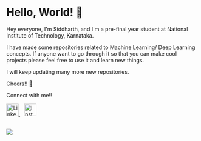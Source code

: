 # Hello, World! 👋

Hey everyone, I'm Siddharth, and I'm a pre-final year student at National Institute of Technology, Karnataka.
<br>

I have made some repositories related to Machine Learning/ Deep Learning concepts. If anyone want to go through it so that you can make cool projects please feel free to use it and learn new things.

I will keep updating many more new repositories.

Cheers!! 👊


Connect with me!!

<a href="https://www.linkedin.com/in/siddharthct">
    <img alt="LinkedIn" src="https://camo.githubusercontent.com/c8a9c5b414cd812ad6a97a46c29af67239ddaeae08c41724ff7d945fb4c047e5/68747470733a2f2f6564656e742e6769746875622e696f2f537570657254696e7949636f6e732f696d616765732f7376672f6c696e6b6564696e2e737667" width="32" height="32">
</a> &ensp;


<a href="https://www.instagram.com/siddharth.tanksali/">
    <img alt="Instagram" src="https://camo.githubusercontent.com/c9dacf0f25a1489fdbc6c0d2b41cda58b77fa210a13a886d6f99e027adfbd358/68747470733a2f2f6564656e742e6769746875622e696f2f537570657254696e7949636f6e732f696d616765732f7376672f696e7374616772616d2e737667" width="32" height="32" padding-left: "10">
</a> 
<br>
<br>

![](https://komarev.com/ghpvc/?username=Siddharth-ct&label=PROFILE+VIEWS&style=flat-square)


